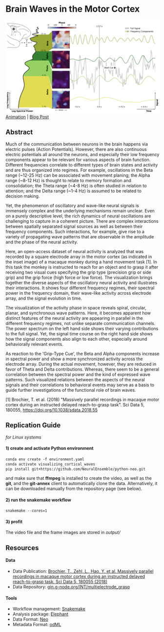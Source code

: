 # Brain Waves in the Motor Cortex
![Snapshot](images/snapshot.png)
[Animation](https://rgutzen.github.io/assets/visualizing_waves/brain_wave_visualization.webm) | [Blog Post](https://rgutzen.github.io/2020-06-25-visualizing_waves/)
## Abstract
Much of the communication between neurons in the brain happens via electric pulses (Action Potentials). However, there are also continuous electric potentials all around the neurons, and especially their low frequency components appear to be relevant for various aspects of brain function.
Different frequencies correlate to different types of brain states and activity and are thus organized into regimes. For example, oscillations in the Beta range (\~12-25 Hz) can be associated with movement planing; the Alpha range (\~8-12 Hz) is thought to relate to memory formation and consolidation; the Theta range (\~4-8 Hz) is often studied in relation to attention; and the Delta range (\~1-4 Hz) is assumed to be related to decision making.

Yet, the phenomenon of oscillatory and wave-like neural signals is immensely complex and the underlying mechanisms remain unclear.
Even on a purely descriptive level, the rich dynamics of neural oscillations are challenging to capture in a coherent picture. There are complex interactions between spatially separated signal sources as well as between their frequency components. Such interactions, for example, give rise to a variety of propagating wave patterns that are observable in the amplitude and the phase of the neural activity.

Here, an open-access dataset of neural activity is analyzed that was recorded by a square electrode array in the motor cortex (as indicated in the inset image) of a macaque monkey during a hand movement task [1]. In this task the monkey is instructed to reach for an object and to grasp it after receiving two visual cues specifying the grip type (precision grip or side grip) and the grip force (high force or low force).
The visualization brings together the diverse aspects of the oscillatory neural activity and illustrates their interactions. It shows four different frequency regimes, their spectral power in the frequency domain, their wave-like activity across electrode array, and the signal evolution in time.

The visualization of the activity phase in space reveals spiral, circular, planar, and synchronous wave patterns. Here, it becomes apparent how distinct features of the neural activity are appearing in parallel in the different frequency regimes, not unlike separate communication channels. The power spectrum on the left hand side shows their varying contributions to the full signal. Yet, the signal time course on the right hand side shows how the signal components also align to each other, especially around behaviorally relevant events.

As reaction to the 'Grip-Type Cue', the Beta and Alpha components increase in spectral power and show a more synchronized activity across the electrode array.
During the actual movement, however, they are reduced in favor of Theta and Delta contributions. Whereas, there seem to be a general correlation between the spectral power and the kind of expressed wave patterns.
Such visualized relations between the aspects of the neural signals and their correlations to behavioral events may serve as a basis to guide further investigations of the functional role of brain waves.

[1] Brochier, T. et al. (2018) "Massively parallel recordings in macaque motor cortex during an instructed delayed reach-to-grasp task". Sci Data 5, 180055, https://doi.org/10.1038/sdata.2018.55

## Replication Guide
_for Linux systems_
#### 1) create and activate Python environment
```
conda env create -f environment.yaml
conda activate visualizing_cortical_waves
pip install git+https://github.com/NeuralEnsemble/python-neo.git
```
and make sure that __ffmpeg__ is installed to create the video,
as well as the __git__, and the __git-annex__ client to automatically clone the data.
Alternatively, it can be downloaded manually from the repository page (see below).
#### 2) run the snakemake workflow
```
snakemake --cores=1
```
#### 3) profit
The video file and the frame images are stored in _output/_

## Resources
#### Data
* Data Publication: [Brochier, T., Zehl, L., Hao, Y. et al. Massively parallel recordings in macaque motor cortex during an instructed delayed reach-to-grasp task. Sci Data 5, 180055 (2018)](https://doi.org/10.1038/sdata.2018.55)
* Data Repository: [gin.g-node.org/INT/multielectrode_grasp](https://gin.g-node.org/INT/multielectrode_grasp)

#### Tools
* Workflow management: [Snakemake](https://snakemake.readthedocs.io/en/stable/)
* Analysis package: [Elephant](https://elephant.readthedocs.io/en/latest/)
* Data Format: [Neo](https://neo.readthedocs.io/en/stable/)
* Metadata Format: [odML](https://g-node.github.io/python-odml/)
